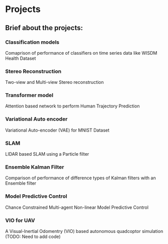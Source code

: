 # Projects
## Brief about the projects:

### Classification models
Comaprison of performance of classifiers on time series data like WISDM Health Dataset

### Stereo Reconstruction
Two-view and Multi-view Stereo reconstruction

### Transformer model
Attention based network to perform Human Trajectory Prediction

### Variational Auto encoder
Variational Auto-encoder (VAE) for MNIST Dataset

### SLAM
LIDAR based SLAM using a Particle filter

### Ensemble Kalman Filter
Comparison of performance of difference types of Kalman filters with an Ensemble filter

### Model Predictive Control
Chance Constrained Multi-agent Non-linear Model Predictive Control

### VIO for UAV
A Visual-Inertial Odomentry (VIO) based autonomous quadcoptor simulation (TODO: Need to add code)
